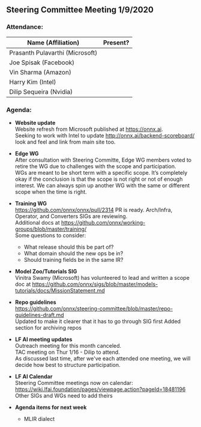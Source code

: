 ## Steering Committee Meeting 1/9/2020

### Attendance:

| Name (Affiliation) | Present? |
| ------------------------------- | --- |
| Prasanth Pulavarthi (Microsoft) |  |
| Joe Spisak (Facebook)           |  |
| Vin Sharma (Amazon)             |  | 
| Harry Kim (Intel)               |  |
| Dilip Sequeira (Nvidia)         |  |


### Agenda:

* **Website update**   
Website refresh from Microsoft published at https://onnx.ai.  
Seeking to work with Intel to update http://onnx.ai/backend-scoreboard/ look and feel and link from main site too.

* **Edge WG**  
After consultation with Steering Committe, Edge WG members voted to retire the WG due to challenges with the scope and participation.  
WGs are meant to be short term with a specific scope. It’s completely okay if the conclusion is that the scope is not right or not of enough interest. We can always spin up another WG with the same or different scope when the time is right. 

* **Training WG**  
https://github.com/onnx/onnx/pull/2314 PR is ready. Arch/Infra, Operator, and Converters SIGs are reviewing.  
Additional docs at https://github.com/onnx/working-groups/blob/master/training/  
Some questions to consider:  
  * What release should this be part of?
  * What domain should the new ops be in?
  * Should training fields be in the same IR?

* **Model Zoo/Tutorials SIG**  
Vinitra Swamy (Microsoft) has volunteered to lead and written a scope doc at https://github.com/onnx/sigs/blob/master/models-tutorials/docs/MissionStatement.md

* **Repo guidelines**  
https://github.com/onnx/steering-committee/blob/master/repo-guidelines-draft.md  
Updated to make it clearer that it has to go through SIG first
Added section for archiving repos

* **LF AI meeting updates**  
Outreach meeting for this month canceled.  
TAC meeting on Thur 1/16 - Dilip to attend.  
As discussed last time, after we've each attended one meeting, we will decide how best to structure participation.

* **LF AI Calendar**  
Steering Committee meetings now on calendar: https://wiki.lfai.foundation/pages/viewpage.action?pageId=18481196  
Other SIGs and WGs need to add theirs

* **Agenda items for next week**  
  * MLIR dialect
